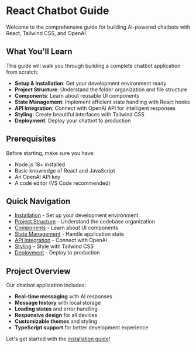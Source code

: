 # React Chatbot Guide

Welcome to the comprehensive guide for building AI-powered chatbots with React, Tailwind CSS, and OpenAI.

## What You'll Learn

This guide will walk you through building a complete chatbot application from scratch:

- **Setup & Installation**: Get your development environment ready
- **Project Structure**: Understand the folder organization and file structure
- **Components**: Learn about reusable UI components
- **State Management**: Implement efficient state handling with React hooks
- **API Integration**: Connect with OpenAI API for intelligent responses
- **Styling**: Create beautiful interfaces with Tailwind CSS
- **Deployment**: Deploy your chatbot to production

## Prerequisites

Before starting, make sure you have:

- Node.js 18+ installed
- Basic knowledge of React and JavaScript
- An OpenAI API key
- A code editor (VS Code recommended)

## Quick Navigation

- [Installation](./installation.md) - Set up your development environment
- [Project Structure](./structure.md) - Understand the codebase organization
- [Components](./components.md) - Learn about UI components
- [State Management](./state.md) - Handle application state
- [API Integration](./api.md) - Connect with OpenAI
- [Styling](./styling.md) - Style with Tailwind CSS
- [Deployment](./deployment.md) - Deploy to production

## Project Overview

Our chatbot application includes:

- **Real-time messaging** with AI responses
- **Message history** with local storage
- **Loading states** and error handling
- **Responsive design** for all devices
- **Customizable themes** and styling
- **TypeScript support** for better development experience

Let's get started with the [installation guide](./installation.md)! 